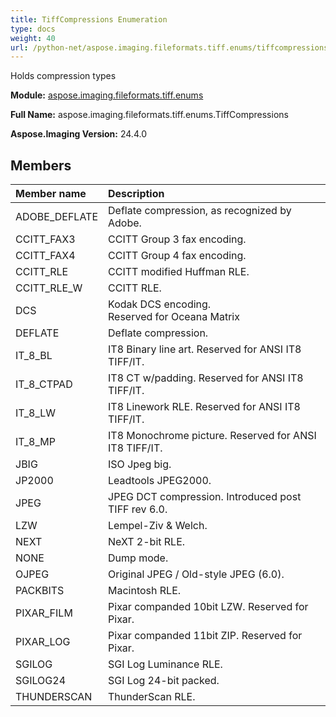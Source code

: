 ```yaml
---
title: TiffCompressions Enumeration
type: docs
weight: 40
url: /python-net/aspose.imaging.fileformats.tiff.enums/tiffcompressions/
---
```


Holds compression types

**Module:** [aspose.imaging.fileformats.tiff.enums](/imaging/python-net/aspose.imaging.fileformats.tiff.enums/)

**Full Name:** aspose.imaging.fileformats.tiff.enums.TiffCompressions

**Aspose.Imaging Version:** 24.4.0

## **Members**
| **Member name** | **Description** |
| :- | :- |
| ADOBE_DEFLATE | Deflate compression, as recognized by Adobe. |
| CCITT_FAX3 | CCITT Group 3 fax encoding. |
| CCITT_FAX4 | CCITT Group 4 fax encoding. |
| CCITT_RLE | CCITT modified Huffman RLE. |
| CCITT_RLE_W | CCITT RLE. |
| DCS | Kodak DCS encoding.<br/>              Reserved for Oceana Matrix |
| DEFLATE | Deflate compression. |
| IT_8_BL | IT8 Binary line art. Reserved for ANSI IT8 TIFF/IT. |
| IT_8_CTPAD | IT8 CT w/padding. Reserved for ANSI IT8 TIFF/IT. |
| IT_8_LW | IT8 Linework RLE. Reserved for ANSI IT8 TIFF/IT. |
| IT_8_MP | IT8 Monochrome picture. Reserved for ANSI IT8 TIFF/IT. |
| JBIG | ISO Jpeg big. |
| JP2000 | Leadtools JPEG2000. |
| JPEG | JPEG DCT compression. Introduced post TIFF rev 6.0. |
| LZW | Lempel-Ziv &amp; Welch. |
| NEXT | NeXT 2-bit RLE. |
| NONE | Dump mode. |
| OJPEG | Original JPEG / Old-style JPEG (6.0). |
| PACKBITS | Macintosh RLE. |
| PIXAR_FILM | Pixar companded 10bit LZW. Reserved for Pixar. |
| PIXAR_LOG | Pixar companded 11bit ZIP. Reserved for Pixar. |
| SGILOG | SGI Log Luminance RLE. |
| SGILOG24 | SGI Log 24-bit packed. |
| THUNDERSCAN | ThunderScan RLE. |
